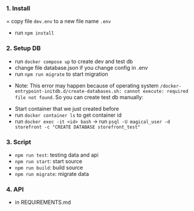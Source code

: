 ### 1. Install

= copy file `dev.env` to a new file name `.env`

- run `npm install`

### 2. Setup DB

- run `docker compose up` to create dev and test db
- change file database.json if you change config in .env
- run `npm run migrate` to start migration

* Note: This error may happen because of operating system `/docker-entrypoint-initdb.d/create-databases.sh: cannot execute: required file not found`. So you can create test db manually:

- Start container that we just created before
- run `docker container ls` to get container id
- run `docker exec -it <id> bash` -> run `psql -U magical_user -d storefront -c "CREATE DATABASE storefront_test"`

### 3. Script

- `npm run test`: testing data and api
- `npm run start`: start source
- `npm run build`: build source
- `npm run migrate`: migrate data

### 4. API

- in REQUIREMENTS.md
